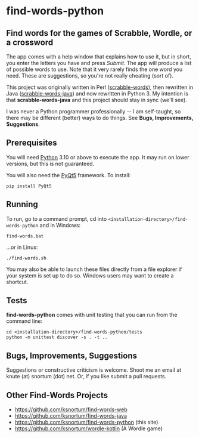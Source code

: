 # find-words-python

## Find words for the games of Scrabble, Wordle, or a crossword

The app comes with a help window that explains how to use it, but in short, you enter the letters you have and press 
*Submit*.  The app will produce a list of possible words to use.  Note that it very rarely finds the one word you need. 
These are suggestions, so you're not really cheating (sort of).

This project was originally written in Perl ([scrabble-words](https://github.com/ksnortum/scrabble-words)), then 
rewritten in Java ([scrabble-words-java](https://github.com/ksnortum/scrabble-words-java)) and now rewritten in 
Python 3.  My intention is that **scrabble-words-java** and this project should stay in sync (we'll see).

I was never a Python programmer professionally -- I am self-taught, so there may be different (better) ways to do 
things.  See **Bugs, Improvements, Suggestions**.                                             


## Prerequisites

You will need [Python](https://www.python.org/downloads/) 3.10 or above to execute the app.  It may run on lower 
versions, but this is not guaranteed. 

You will also need the [PyQt5](https://riverbankcomputing.com/software/pyqt/intro) framework.  To install:

    pip install PyQt5

## Running

To run, go to a command prompt, cd into `<installation-directory>/find-words-python` and in Windows:

    find-words.bat

...or in Linux:

    ./find-words.sh

You may also be able to launch these files directly from a file explorer if your system is set up to do so.  Windows 
users may want to create a shortcut.

## Tests

**find-words-python** comes with unit testing that you can run from the command line:

    cd <installation-directory>/find-words-python/tests
    python -m unittest discover -s . -t ..

## Bugs, Improvements, Suggestions

Suggestions or constructive criticism is welcome.  Shoot me an email at knute (at) snortum (dot) net.  Or, if you like 
submit a pull requests.

## Other Find-Words Projects
* https://github.com/ksnortum/find-words-web
* https://github.com/ksnortum/find-words-java
* https://github.com/ksnortum/find-words-python (this site)
* https://github.com/ksnortum/wordle-kotlin (A Wordle game)
